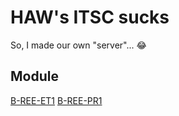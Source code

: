 # HAW's ITSC sucks

So, I made our own "server"... 😂

## Module

[B-REE-ET1](./res/B-REE-ET1/B-REE-ET1.md)
[B-REE-PR1](./res/B-REE-ET1/B-REE-PR1.md)
